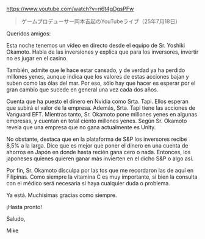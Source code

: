https://www.youtube.com/watch?v=n6t4gDgsPFw

> ゲームプロデューサー岡本吉起のYouTubeライブ（25年7月18日）

Queridos amigos:

Esta noche tenemos un vídeo en directo desde el equipo de Sr. Yoshiki Okamoto. Habla de las inversiones y explica que para los inversores, invertir no es jugar en el casino.

También, admite que le hace estar cansado, y de verdad ya ha perdido millones yenes, aunque indica que los valores de estas acciones bajan y suben como las ólas del mar. Por eso, sólo hay que hacer es esperar por el gran cambio que sucede en general una vez cada dos años.

Cuenta que ha puesto el dinero en Nvidia como Srta. Tapi. Ellos esperan que subirá el valor de la empresa. Además, Srta. Tapi tiene las acciones de Vanguard EFT. Mientras tanto, Sr. Okamoto pone millones yenes en algunas empresas, y cuentan en total ciento millones yenes. Según Sr. Okamoto revela que una empresa que no gana actualmente es Unity. 

No obstante, destaca que en la plataforma de S&P los inversores recibe 8,5% a la larga. Dice que es mejor que poner el dinero en una cuenta de ahorros en Japón en donde hasta recién gana cero o nada. Entonces, los japoneses quienes quieren ganar más invierten en el dicho S&P o algo así.

Por fin, Sr. Okamoto disculpa por las tos que me recordaron las de aquí en Filipinas. Como siempre la vitamina C es muy importante, si bien la consulta con el médico será necesaria si haya cualquier duda o problema.

Ya está. Muchísimas gracias como siempre.

¡Hasta pronto!

Saludo, 

Mike
